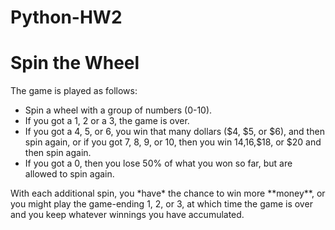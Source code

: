 # Python-HW2

<H1> Spin the Wheel </H1>
<body> The game is played as follows:

* Spin a wheel with a group of numbers (0-10).
* If you got a 1, 2 or a 3, the game is over.
* If you got a 4, 5, or 6, you win that many dollars ($4, $5, or $6), and then spin again, or
if you got 7, 8, 9, or 10, then you win $14,$16,$18, or $20 and then spin again. 
* If you got a 0, then you lose 50% of what you won so far, but are allowed to spin again.

<p> With each additional spin, you *have* the chance to win more **money**, or you might play the game-ending 1, 2, or 3, at which time the game is over and you keep whatever winnings you have accumulated. </p>
 </body>

